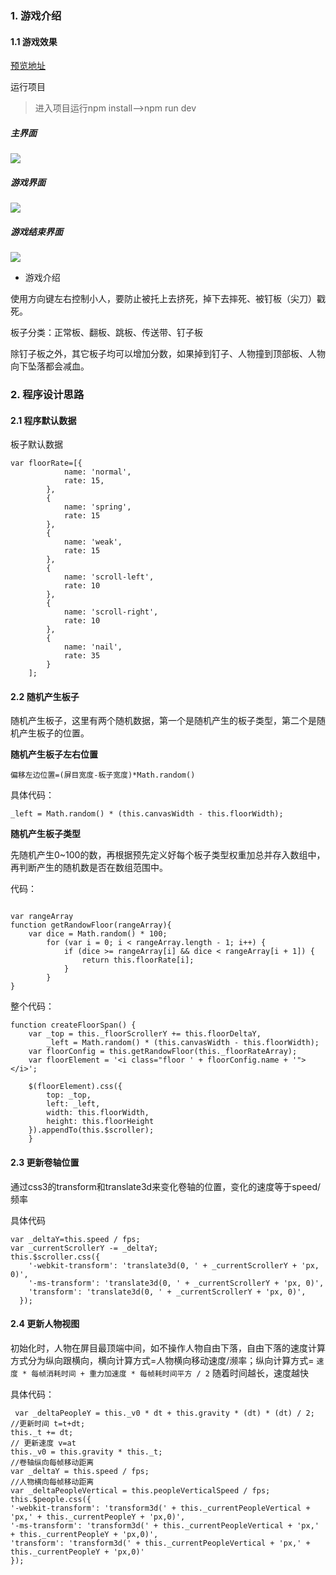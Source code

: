 ### 1. 游戏介绍

#### 1.1 游戏效果

[预览地址](https://fttony.github.io/explame/floors/)

运行项目

>进入项目运行npm install——>npm run dev

##### 主界面

![](/src/images/floors-01.png)

##### 游戏界面
![](/src/images/floors-02.png)
##### 游戏结束界面
![](/src/images/floors-03.png)

- 游戏介绍

使用方向键左右控制小人，要防止被托上去挤死，掉下去摔死、被钉板（尖刀）戳死。

板子分类：正常板、翻板、跳板、传送带、钉子板

除钉子板之外，其它板子均可以增加分数，如果掉到钉子、人物撞到顶部板、人物向下坠落都会减血。

### 2. 程序设计思路

#### 2.1 程序默认数据

板子默认数据

```
var floorRate=[{
            name: 'normal',
            rate: 15,
        },
        {
            name: 'spring',
            rate: 15
        },
        {
            name: 'weak',
            rate: 15
        },
        {
            name: 'scroll-left',
            rate: 10
        },
        {
            name: 'scroll-right',
            rate: 10
        },
        {
            name: 'nail',
            rate: 35
        }
    ];

```


#### 2.2 随机产生板子

随机产生板子，这里有两个随机数据，第一个是随机产生的板子类型，第二个是随机产生板子的位置。

**随机产生板子左右位置**

`偏移左边位置=(屏目宽度-板子宽度)*Math.random()`

具体代码：

```
_left = Math.random() * (this.canvasWidth - this.floorWidth);
```

**随机产生板子类型**

先随机产生0~100的数，再根据预先定义好每个板子类型权重加总并存入数组中，再判断产生的随机数是否在数组范围中。

代码：

```

var rangeArray
function getRandowFloor(rangeArray){
    var dice = Math.random() * 100;
        for (var i = 0; i < rangeArray.length - 1; i++) {
            if (dice >= rangeArray[i] && dice < rangeArray[i + 1]) {
                return this.floorRate[i];
            }
        }
}
```

整个代码：

```
function createFloorSpan() {
    var _top = this._floorScrollerY += this.floorDeltaY,
        _left = Math.random() * (this.canvasWidth - this.floorWidth);
    var floorConfig = this.getRandowFloor(this._floorRateArray);
    var floorElement = '<i class="floor ' + floorConfig.name + '"></i>';

    $(floorElement).css({
        top: _top,
        left: _left,
        width: this.floorWidth,
        height: this.floorHeight
    }).appendTo(this.$scroller);
    }
```
#### 2.3 更新卷轴位置

通过css3的transform和translate3d来变化卷轴的位置，变化的速度等于speed/频率

具体代码

```
var _deltaY=this.speed / fps;
var _currentScrollerY -= _deltaY;
this.$scroller.css({
    '-webkit-transform': 'translate3d(0, ' + _currentScrollerY + 'px, 0)',
    '-ms-transform': 'translate3d(0, ' + _currentScrollerY + 'px, 0)',
    'transform': 'translate3d(0, ' + _currentScrollerY + 'px, 0)',
  });
```

#### 2.4 更新人物视图

初始化时，人物在屏目最顶端中间，如不操作人物自由下落，自由下落的速度计算方式分为纵向跟横向，横向计算方式=人物横向移动速度/濒率；纵向计算方式= `速度 * 每帧消耗时间 + 重力加速度 * 每帧耗时间平方 / 2` 随着时间越长，速度越快

具体代码：

```
 var _deltaPeopleY = this._v0 * dt + this.gravity * (dt) * (dt) / 2;
//更新时间 t=t+dt;
this._t += dt;
// 更新速度 v=at
this._v0 = this.gravity * this._t;
//卷轴纵向每帧移动距离
var _deltaY = this.speed / fps;
//人物横向每帧移动距离
var _deltaPeopleVertical = this.peopleVerticalSpeed / fps;
this.$people.css({
'-webkit-transform': 'transform3d(' + this._currentPeopleVertical + 'px,' + this._currentPeopleY + 'px,0)',
'-ms-transform': 'transform3d(' + this._currentPeopleVertical + 'px,' + this._currentPeopleY + 'px,0)',
'transform': 'transform3d(' + this._currentPeopleVertical + 'px,' + this._currentPeopleY + 'px,0)'
});
        
```